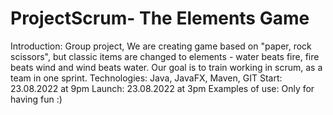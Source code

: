 # ProjectScrum- The Elements Game

Introduction: Group project, We are creating game based on "paper, rock scissors", but classic items are changed to
elements - water beats fire, fire beats wind and wind beats water. Our goal is to train working in scrum, as a team in
one sprint.
Technologies: Java, JavaFX, Maven, GIT
Start: 23.08.2022 at 9pm
Launch: 23.08.2022 at 3pm
Examples of use: Only for having fun :)
